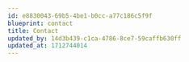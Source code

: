 ```yaml
---
id: e8830043-69b5-4be1-b0cc-a77c186c5f9f
blueprint: contact
title: Contact
updated_by: 14d3b439-c1ca-4786-8ce7-59caffb630ff
updated_at: 1712744014
---
```

